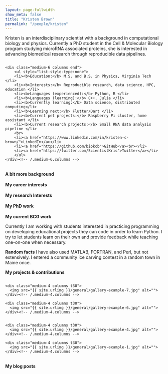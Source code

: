 ```yaml
---
layout: page-fullwidth
show_meta: false
title: "Kristen Brown"
permalink: "/people/kristen"
---
```

<!--more-->

Kristen is an interdisciplinary scientist with a background in computational biology and physics. Currently a
PhD student in the Cell & Molecular Biology program studying microRNA associated proteins, she is interested in
advancing biomedical research through reproducible data pipelines.

<div class="row medium-uncollapse large-collapse">
    <div class="medium-6 columns">
    <img src="{{ site.urlimg }}/people/kristen.jpg" alt="">
    </div><!-- /.medium-6.columns -->
	
    <div class="medium-6 columns end">
    	<ul style="list-style-type:none">
		<li><b>Education:</b> M.S. and B.S. in Physics, Virginia Tech </li>
		<li><b>Interests:</b> Reproducible research, data science, HPC, education </li>
		<li><b>Languages (experienced):</b> Python, R </li>
		<li><b>Languages (learning):</b> C++, Julia </li>
		<li><b>Currently learning:</b> Data science, distributed computing</li>
		<li><b>Learning next:</b> Flutter/Dart </li>
		<li><b>Current pet projects:</b> Raspberry Pi cluster, home assistant </li>
		<li><b>Current research projects:</b> Small RNA data analysis pipeline </li>
		<br>
		<li><a href="https://www.linkedin.com/in/kristen-c-brown/">LinkedIn</a></li>
		<li><a href="https://github.com/biokcb">GitHub</a><br></li>
		<li><a href="https://twitter.com/ScientistKris">Twitter</a></li>
		</ul>
    </div><!-- /.medium-6.columns -->
</div><!-- /.row -->

<br>
<b> A bit more background </b><br>

<br>
<b> My career interests </b><br>

<br>
<b> My research Interests </b><br>

<br>
<b> My PhD work </b><br>

<br>
<b> My current BCG work</b><br>

Currently I am working with students interested in practicing programming on developing educational projects they can
code in order to learn Python. I try to let students learn on their own and provide feedback while teaching
one-on-one when necessary. 
<br>

<b> Random facts </b>
I have also used MATLAB, FORTRAN, and Perl, but not extensively. I entered a community ice carving contest in a random town
in Maine once. 
<br>

<b> My projects & contributions </b>
<div class="row">
    <div class="medium-4 columns t30">
    <img src="{{ site.urlimg }}/general/gallery-example-8.jpg" alt="">
    </div><!-- /.medium-4.columns -->

    <div class="medium-4 columns t30">
      <img src="{{ site.urlimg }}/general/gallery-example-7.jpg" alt="">
    </div><!-- /.medium-4.columns -->

    <div class="medium-4 columns t30">
      <img src="{{ site.urlimg }}/general/gallery-example-6.jpg" alt="">
    </div><!-- /.medium-4.columns -->

</div><!-- /.row -->

<div class="row">
    <div class="medium-4 columns t30">
    <img src="{{ site.urlimg }}/general/gallery-example-2.jpg" alt="">
    </div><!-- /.medium-4.columns -->

    <div class="medium-4 columns t30">
      <img src="{{ site.urlimg }}/general/gallery-example-4.jpg" alt="">
    </div><!-- /.medium-4.columns -->

    <div class="medium-4 columns t30">
      <img src="{{ site.urlimg }}/general/gallery-example-1.jpg" alt="">
    </div><!-- /.medium-4.columns -->
    
</div><!-- /.row -->
<br>
<b> My blog posts </b><br>


 [1]: http://foundation.zurb.com/docs/components/grid.html



